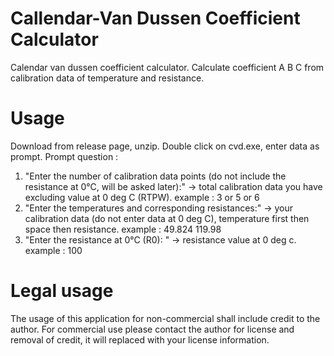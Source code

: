 # Callendar-Van Dussen Coefficient Calculator
Calendar van dussen coefficient calculator. Calculate coefficient A B C from calibration data of temperature and resistance.

# Usage
Download from release page, unzip. Double click on cvd.exe, enter data as prompt.
Prompt question :
1. "Enter the number of calibration data points (do not include the resistance at 0°C, will be asked later):" -> total calibration data you have excluding value at 0 deg C (RTPW). example : 3 or 5 or 6
2. "Enter the temperatures and corresponding resistances:" -> your calibration data (do not enter data at 0 deg C), temperature first then space then resistance. example : 49.824 119.98
3. "Enter the resistance at 0°C (R0): " -> resistance value at 0 deg c. example : 100

# Legal usage
The usage of this application for non-commercial shall include credit to the author.
For commercial use please contact the author for license and removal of credit, it will replaced with your license information.

